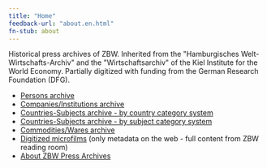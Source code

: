 ```yaml
---
title: "Home"
feedback-url: "about.en.html"
fn-stub: about
---
```


<div class="home">

Historical press archives of ZBW. Inherited from the "Hamburgisches Welt-Wirtschafts-Archiv" and the "Wirtschaftsarchiv" of the Kiel Institute for the World Economy. Partially digitized with funding from the German Research Foundation (DFG).

* [Persons archive](folder/pe/about.en.html)
* [Companies/Institutions archive](folder/co/about.en.html)
* [Countries-Subjects archive - by country category system](category/geo/about.en.html)
* [Countries-Subjects archive - by subject category system](category/subject/about.en.html)
* [Commodities/Wares archive](folder/wa/about.en.html)
* [Digitized microfilms](film) <span class="gray">(only metadata on the web - full content from ZBW reading room)</span>
* [About ZBW Press Archives](about-pm20/about.en.html)

</div>

<!--
* [free example doc](folder/P/0000xx/000012/00010/P000012000000000000000100000_0000_00000000HP.txt)
* [locked example doc](folder/P/0000xx/000012/00006/P000012000000000000000060000_0000_00000JEUHP.txt)
* [example dfg viewer plain](dfgview/pe/000012)
-->
